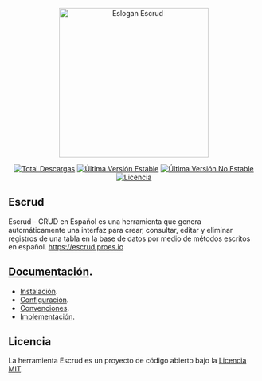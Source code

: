 <p align="center">
    <a href="https://escrud.proes.io" target="_blank">
        <img src="https://escrud.proes.io/imagenes/escrud-eslogan-transparente.png" width="300" alt="Eslogan Escrud">
    </a>
</p>

<p align="center">
    <a href="https://packagist.org/packages/proesio/escrud"><img src="https://poser.pugx.org/proesio/escrud/downloads" alt="Total Descargas"></a>
    <a href="https://packagist.org/packages/proesio/escrud"><img src="https://poser.pugx.org/proesio/escrud/v/stable" alt="Última Versión Estable"></a>
    <a href="https://packagist.org/packages/proesio/escrud"><img src="https://poser.pugx.org/proesio/escrud/v/unstable" alt="Última Versión No Estable"></a>
    <a href="https://packagist.org/packages/proesio/escrud"><img src="https://poser.pugx.org/proesio/escrud/license" alt="Licencia"></a>
</p>

## Escrud

Escrud - CRUD en Español es una herramienta que genera automáticamente una interfaz para crear, consultar, editar y eliminar registros de una tabla en la base de datos por medio de métodos escritos en español. https://escrud.proes.io

## [Documentación](https://escrud.proes.io/documentacion/2.x/).

- [Instalación](https://escrud.proes.io/documentacion/2.x/instalacion/).
- [Configuración](https://escrud.proes.io/documentacion/2.x/configuracion/).
- [Convenciones](https://escrud.proes.io/documentacion/2.x/convenciones/).
- [Implementación](https://escrud.proes.io/documentacion/2.x/implementacion/).

## Licencia

La herramienta Escrud es un proyecto de código abierto bajo la [Licencia MIT](https://opensource.org/licenses/MIT).